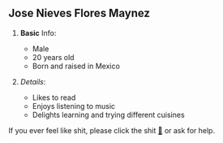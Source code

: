 
## Jose Nieves Flores Maynez

1. **Basic** Info:
	+ Male
	+ 20 years old
	+ Born and raised in Mexico

2. _Details_:
	+ Likes to read
	+ Enjoys listening to music
	+ Delights learning and trying different cuisines




If you ever feel like shit, please click the shit [:poop:](https://youfeellikeshit.com) or ask for help.